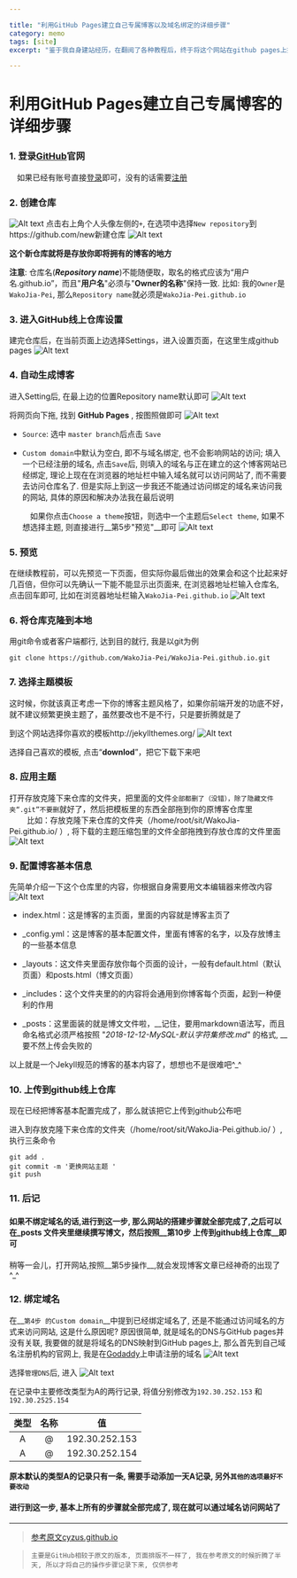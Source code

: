 ```yaml
---

title: "利用GitHub Pages建立自己专属博客以及域名绑定的详细步骤"
category: memo
tags: [site]
excerpt: "鉴于我自身建站经历，在翻阅了各种教程后，终于将这个网站在github pages上搞出来了, 在此, 将详细的过程记录下来，一来防止自己以后忘记, 二来如果有幸可以帮到更多跟我一样的人, 我也是乐见其成的^_^"

---
```


# 利用GitHub Pages建立自己专属博客的详细步骤


### 1. 登录[GitHub](https://github.com/)官网

　如果已经有账号直接[登录](https://github.com/login)即可，没有的话需要[注册](https://github.com/join?source=experiment-header-dropdowns-home)

### 2. 创建仓库

![Alt text](/images/posts/201812/lALPDgQ9qaAbZwPNAojNBWY_1382_648.png)
点击右上角个人头像左侧的`+`, 在选项中选择`New repository`到https://github.com/new新建仓库
![Alt text](/images/posts/201812/lALPDgQ9qaBS-fDNAtbNBW4_1390_726.png)


**这个新仓库就将是存放你即将拥有的博客的地方**

__注意__: 仓库名(***Repository name***)不能随便取，取名的格式应该为“用户名.github.io”，而且"**用户名**"必须与"**Owner的名称**"保持一致. 比如: 我的`Owner`是`WakoJia-Pei`, 那么`Repository name`就必须是`WakoJia-Pei.github.io`

### 3. 进入GitHub线上仓库设置

建完仓库后，在当前页面上边选择Settings，进入设置页面，在这里生成github pages
![Alt text](/images/posts/201812/lALPDgQ9qaAnbWnNAnjNBWo_1386_632.png)

### 4. 自动生成博客

进入Setting后, 在最上边的位置Repository name默认即可
![Alt text](/images/posts/201812/lALPDgQ9qaAp2LnNAxDNBWU_1381_784.png)

将网页向下拖, 找到 **GitHub Pages** , 按图照做即可
![Alt text](/images/posts/201812/lALPDgQ9qaArin3NAtLNAvI_754_722.png)

+ `Source`: 选中 `master branch`后点击 `Save`

+ `Custom domain`中默认为空白, 即不与域名绑定, 也不会影响网站的访问; 填入一个已经注册的域名, 点击`Save`后, 则填入的域名与正在建立的这个博客网站已经绑定, 理论上现在在浏览器的地址栏中输入域名就可以访问网站了, 而不需要去访问仓库名了. 但是实际上到这一步我还不能通过访问绑定的域名来访问我的网站, 具体的原因和解决办法我在最后说明

  　如果你点击`Choose a theme`按钮，则选中一个主题后`Select theme`, 如果不想选择主题, 则直接进行__第5步"预览"__即可
  ![Alt text](/images/posts/201812/lALPDgQ9qaAsSHzNAz3NBWY_1382_829.png)  

### 5. 预览

在继续教程前，可以先预览一下页面，但实际你最后做出的效果会和这个比起来好几百倍，但你可以先确认一下能不能显示出页面来, 在浏览器地址栏输入仓库名, 点击回车即可, 比如在浏览器地址栏输入`WakoJia-Pei.github.io`
![Alt text](/images/posts/201812/lALPDgQ9qaAw3K1MzQV3_1399_76.png)

### 6. 将仓库克隆到本地

用git命令或者客户端都行, 达到目的就行, 我是以git为例

```
git clone https://github.com/WakoJia-Pei/WakoJia-Pei.github.io.git
```

### 7. 选择主题模板

这时候，你就该真正考虑一下你的博客主题风格了，如果你前端开发的功底不好，就不建议频繁更换主题了，虽然要改也不是不行，只是要折腾就是了

到这个网站选择你喜欢的模板http://jekyllthemes.org/
![Alt text](/images/posts/201812/lALPDgQ9qaA_WIDNAtnNBWI_1378_729.png)

选择自己喜欢的模板, 点击“**downlod**”，把它下载下来吧

### 8. 应用主题

打开存放克隆下来仓库的文件夹，把里面的文件`全部都删了（没错），除了隐藏文件夹“.git”不要删`就好了，然后把模板里的东西全部拖到你的原博客仓库里  
	　　 比如：存放克隆下来仓库的文件夹（/home/root/sit/WakoJia-Pei.github.io/ ）, 将下载的主题压缩包里的文件全部拖拽到存放仓库的文件里面
![Alt text](/images/posts/201812/lALPDgQ9qaBBpXXNAvPNBpQ_1684_755.png)

### 9. 配置博客基本信息

先简单介绍一下这个仓库里的内容，你根据自身需要用文本编辑器来修改内容
![Alt text](/images/posts/201812/lALPDgQ9qaBGAuXNAaXNBOU_1253_421.png)

+ index.html：这是博客的主页面，里面的内容就是博客主页了

+ _config.yml：这是博客的基本配置文件，里面有博客的名字，以及存放博主的一些基本信息

+ _layouts：这文件夹里面存放你每个页面的设计，一般有default.html（默认页面）和posts.html（博文页面）

+ _includes：这个文件夹里的的内容将会通用到你博客每个页面，起到一种便利的作用

+ _posts：这里面装的就是博文文件啦，__记住，要用markdown语法写，而且命名格式必须严格按照 "*2018-12-12-MySQL-默认字符集修改.md*" 的格式, __要不然上传会失败的

以上就是一个Jekyll规范的博客的基本内容了，想想也不是很难吧^_^

### 10. 上传到github线上仓库

现在已经把博客基本配置完成了，那么就该把它上传到github公布吧

进入到存放克隆下来仓库的文件夹（/home/root/sit/WakoJia-Pei.github.io/ ）, 执行三条命令

```
git add .
git commit -m '更换网站主题 '
git push
```

### 11. 后记

#### 如果不绑定域名的话,进行到这一步, 那么网站的搭建步骤就全部完成了,之后可以在_posts 文件夹里继续撰写博文，然后按照__第10步 上传到github线上仓库__即可

稍等一会儿，打开网站,按照__第5步操作__,就会发现博客文章已经神奇的出现了^_^


### 12. 绑定域名

在__`第4步 的Custom domain`__中提到已经绑定域名了, 还是不能通过访问域名的方式来访问网站, 这是什么原因呢? 原因很简单, 就是域名的DNS与GitHub pages并没有关联, 我要做的就是将域名的DNS映射到GitHub pages上, 那么首先到自己域名注册机构的官网上, 我是在[Godaddy](https://dcc.godaddy.com/manage/)上申请注册的域名
![Alt text](/images/posts/201812/lALPDgQ9qaByXSrNA2rNBYw_1420_874.png)

选择`管理DNS`后, 进入
![Alt text](/images/posts/201812/lALPDgQ9qaB0NQvNA3TNBXw_1404_884.png)

在记录中主要修改类型为A的两行记录, 将值分别修改为`192.30.252.153` 和 `192.30.2525.154`

| 类型    |    名称 | 值 |
:--: | :---:| :---:
A | @ | 192.30.252.153
A | @ | 192.30.252.154

__原本默认的类型A的记录只有一条, 需要手动添加一天A记录, 另外`其他的选项最好不要改动`__

#### 进行到这一步, 基本上所有的步骤就全部完成了, 现在就可以通过域名访问网站了

---

> [参考原文cyzus.github.io](http://cyzus.github.io/2015/06/21/github-build-blog/)

>`主要是GitHub相较于原文的版本, 页面排版不一样了, 我在参考原文的时候折腾了半天, 所以才将自己的操作步骤记录下来, 仅供参考`
